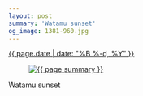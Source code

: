 ```yaml
---
layout: post
summary: 'Watamu sunset'
og_image: 1381-960.jpg
---
```


<p>
 <time>
  <a href="/1381">
   {{ page.date | date: "%B %-d, %Y" }}
  </a>
 </time>
 <a href="/1381">
  <figure data-taken="5/14/2021">
   <img alt="{{ page.summary }}" sizes="(min-width: 700px) 50vw, calc(100vw - 2rem)" src="{{ site.assets_url }}/1381-480.jpg" srcset="{{ site.assets_url }}/1381-240.jpg 240w, {{ site.assets_url }}/1381-480.jpg 480w, {{ site.assets_url }}/1381-720.jpg 720w, {{ site.assets_url }}/1381-960.jpg 960w"/>
  </figure>
 </a>
 <span>
  Watamu sunset
 </span>
</p>
